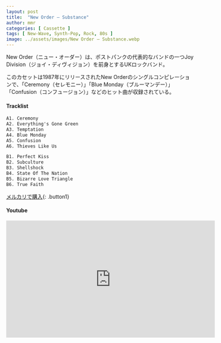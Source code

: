 ```yaml
---
layout: post
title:  "New Order – Substance"
author: mmr
categories: [ Cassette ]
tags: [ New-Wave, Synth-Pop, Rock, 80s ]
image: ../assets/images/New Order – Substance.webp
---
```


New Order（ニュー・オーダー）は、ポストパンクの代表的なバンドの一つJoy Division（ジョイ・ディヴィジョン）を前身とするUKロックバンド。

このカセットは1987年にリリースされたNew Orderのシングルコンピレーションで、「Ceremony（セレモニー）」「Blue Monday（ブルーマンデー）」「Confusion（コンフュージョン）」などのヒット曲が収録されている。

#### Tracklist
```md
A1. Ceremony
A2. Everything's Gone Green
A3. Temptation
A4. Blue Monday
A5. Confusion
A6. Thieves Like Us

B1. Perfect Kiss
B2. Subculture
B3. Shellshock
B4. State Of The Nation
B5. Bizarre Love Triangle
B6. True Faith
```

[メルカリで購入](https://jp.mercari.com/item/m87845826707?afid=6142608987){: .button1}

#### Youtube
<iframe width="560" height="315" src="https://www.youtube.com/embed/ppvaVmABNFs?si=4F-v7Mvmxd2ttymm" title="YouTube video player" frameborder="0" allow="accelerometer; autoplay; clipboard-write; encrypted-media; gyroscope; picture-in-picture; web-share" referrerpolicy="strict-origin-when-cross-origin" allowfullscreen></iframe>